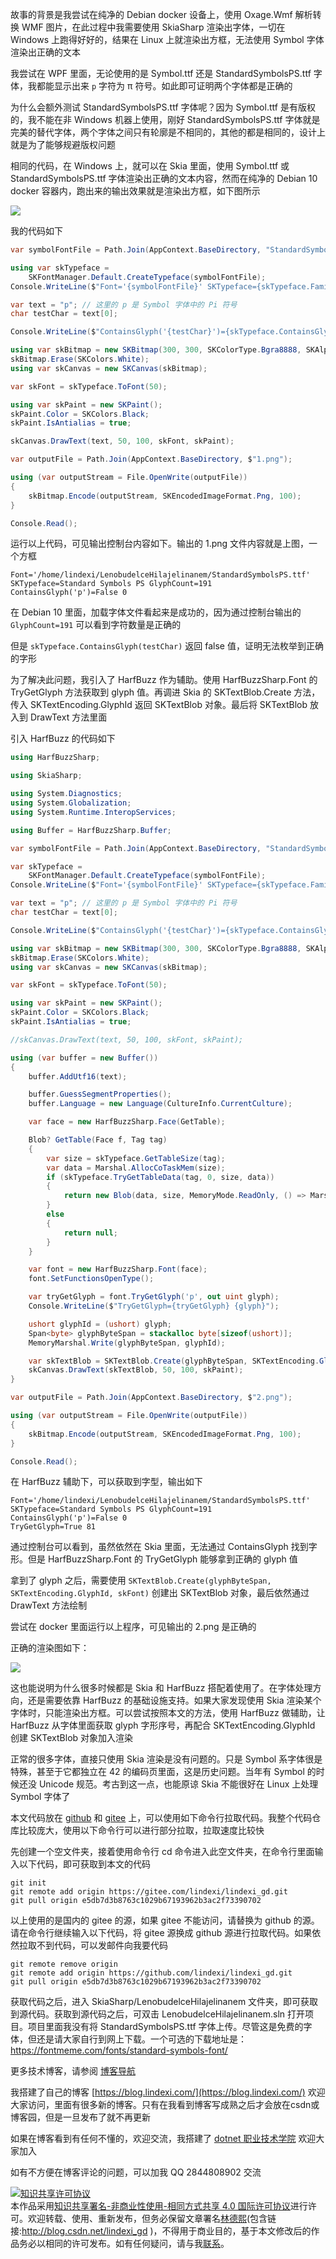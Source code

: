 
故事的背景是我尝试在纯净的 Debian docker 设备上，使用 Oxage.Wmf 解析转换 WMF 图片，在此过程中我需要使用 SkiaSharp 渲染出字体，一切在 Windows 上跑得好好的，结果在 Linux 上就渲染出方框，无法使用 Symbol 字体渲染出正确的文本

<!--more-->


<!-- 发布 -->
<!-- 博客 -->

我尝试在 WPF 里面，无论使用的是 Symbol.ttf 还是 StandardSymbolsPS.ttf 字体，我都能显示出来 `p` 字符为 π 符号。如此即可证明两个字体都是正确的

为什么会额外测试 StandardSymbolsPS.ttf 字体呢？因为 Symbol.ttf 是有版权的，我不能在非 Windows 机器上使用，刚好 StandardSymbolsPS.ttf 字体就是完美的替代字体，两个字体之间只有轮廓是不相同的，其他的都是相同的，设计上就是为了能够规避版权问题

相同的代码，在 Windows 上，就可以在 Skia 里面，使用 Symbol.ttf 或 StandardSymbolsPS.ttf 字体渲染出正确的文本内容，然而在纯净的 Debian 10 docker 容器内，跑出来的输出效果就是渲染出方框，如下图所示

<!-- ![](image/SkiaSharp 使用 HarfBuzz 修复找不到 Symbol 字形/SkiaSharp 使用 HarfBuzz 修复找不到 Symbol 字形1.png) -->
![](http://cdn.lindexi.site/lindexi-20257302035233140.jpg)

我的代码如下

```csharp
var symbolFontFile = Path.Join(AppContext.BaseDirectory, "StandardSymbolsPS.ttf");

using var skTypeface =
    SKFontManager.Default.CreateTypeface(symbolFontFile);
Console.WriteLine($"Font='{symbolFontFile}' SKTypeface={skTypeface.FamilyName} GlyphCount={skTypeface.GlyphCount}");

var text = "p"; // 这里的 p 是 Symbol 字体中的 Pi 符号
char testChar = text[0];

Console.WriteLine($"ContainsGlyph('{testChar}')={skTypeface.ContainsGlyph(testChar)} {skTypeface.GetGlyph(testChar)}");

using var skBitmap = new SKBitmap(300, 300, SKColorType.Bgra8888, SKAlphaType.Premul);
skBitmap.Erase(SKColors.White);
using var skCanvas = new SKCanvas(skBitmap);

var skFont = skTypeface.ToFont(50);

using var skPaint = new SKPaint();
skPaint.Color = SKColors.Black;
skPaint.IsAntialias = true;

skCanvas.DrawText(text, 50, 100, skFont, skPaint);

var outputFile = Path.Join(AppContext.BaseDirectory, $"1.png");

using (var outputStream = File.OpenWrite(outputFile))
{
    skBitmap.Encode(outputStream, SKEncodedImageFormat.Png, 100);
}

Console.Read();
```

运行以上代码，可见输出控制台内容如下。输出的 1.png 文件内容就是上图，一个方框

```
Font='/home/lindexi/LenobudelceHilajelinanem/StandardSymbolsPS.ttf' SKTypeface=Standard Symbols PS GlyphCount=191
ContainsGlyph('p')=False 0
```

在 Debian 10 里面，加载字体文件看起来是成功的，因为通过控制台输出的 `GlyphCount=191` 可以看到字符数量是正确的

但是 `skTypeface.ContainsGlyph(testChar)` 返回 false 值，证明无法枚举到正确的字形

为了解决此问题，我引入了 HarfBuzz 作为辅助。使用 HarfBuzzSharp.Font 的 TryGetGlyph 方法获取到 glyph 值。再调进 Skia 的 SKTextBlob.Create 方法，传入 SKTextEncoding.GlyphId 返回 SKTextBlob 对象。最后将 SKTextBlob 放入到 DrawText 方法里面

引入 HarfBuzz 的代码如下

```csharp
using HarfBuzzSharp;

using SkiaSharp;

using System.Diagnostics;
using System.Globalization;
using System.Runtime.InteropServices;

using Buffer = HarfBuzzSharp.Buffer;

var symbolFontFile = Path.Join(AppContext.BaseDirectory, "StandardSymbolsPS.ttf");

var skTypeface =
    SKFontManager.Default.CreateTypeface(symbolFontFile);
Console.WriteLine($"Font='{symbolFontFile}' SKTypeface={skTypeface.FamilyName} GlyphCount={skTypeface.GlyphCount}");

var text = "p"; // 这里的 p 是 Symbol 字体中的 Pi 符号
char testChar = text[0];

Console.WriteLine($"ContainsGlyph('{testChar}')={skTypeface.ContainsGlyph(testChar)} {skTypeface.GetGlyph(testChar)}");

using var skBitmap = new SKBitmap(300, 300, SKColorType.Bgra8888, SKAlphaType.Premul);
skBitmap.Erase(SKColors.White);
using var skCanvas = new SKCanvas(skBitmap);

var skFont = skTypeface.ToFont(50);

using var skPaint = new SKPaint();
skPaint.Color = SKColors.Black;
skPaint.IsAntialias = true;

//skCanvas.DrawText(text, 50, 100, skFont, skPaint);

using (var buffer = new Buffer())
{
    buffer.AddUtf16(text);

    buffer.GuessSegmentProperties();
    buffer.Language = new Language(CultureInfo.CurrentCulture);

    var face = new HarfBuzzSharp.Face(GetTable);

    Blob? GetTable(Face f, Tag tag)
    {
        var size = skTypeface.GetTableSize(tag);
        var data = Marshal.AllocCoTaskMem(size);
        if (skTypeface.TryGetTableData(tag, 0, size, data))
        {
            return new Blob(data, size, MemoryMode.ReadOnly, () => Marshal.FreeCoTaskMem(data));
        }
        else
        {
            return null;
        }
    }

    var font = new HarfBuzzSharp.Font(face);
    font.SetFunctionsOpenType();

    var tryGetGlyph = font.TryGetGlyph('p', out uint glyph);
    Console.WriteLine($"TryGetGlyph={tryGetGlyph} {glyph}");

    ushort glyphId = (ushort) glyph;
    Span<byte> glyphByteSpan = stackalloc byte[sizeof(ushort)];
    MemoryMarshal.Write(glyphByteSpan, glyphId);

    var skTextBlob = SKTextBlob.Create(glyphByteSpan, SKTextEncoding.GlyphId, skFont);
    skCanvas.DrawText(skTextBlob, 50, 100, skPaint);
}

var outputFile = Path.Join(AppContext.BaseDirectory, $"2.png");

using (var outputStream = File.OpenWrite(outputFile))
{
    skBitmap.Encode(outputStream, SKEncodedImageFormat.Png, 100);
}

Console.Read();
```

在 HarfBuzz 辅助下，可以获取到字型，输出如下

```
Font='/home/lindexi/LenobudelceHilajelinanem/StandardSymbolsPS.ttf' SKTypeface=Standard Symbols PS GlyphCount=191
ContainsGlyph('p')=False 0
TryGetGlyph=True 81
```

通过控制台可以看到，虽然依然在 Skia 里面，无法通过 ContainsGlyph 找到字形。但是 HarfBuzzSharp.Font 的 TryGetGlyph 能够拿到正确的 glyph 值

拿到了 glyph 之后，需要使用 `SKTextBlob.Create(glyphByteSpan, SKTextEncoding.GlyphId, skFont)` 创建出 SKTextBlob 对象，最后依然通过 DrawText 方法绘制

尝试在 docker 里面运行以上程序，可见输出的 2.png 是正确的

正确的渲染图如下：

<!-- ![](image/SkiaSharp 使用 HarfBuzz 修复找不到 Symbol 字形/SkiaSharp 使用 HarfBuzz 修复找不到 Symbol 字形0.png) -->
![](http://cdn.lindexi.site/lindexi-20257302032593496.jpg)

这也能说明为什么很多时候都是 Skia 和 HarfBuzz 搭配着使用了。在字体处理方向，还是需要依靠 HarfBuzz 的基础设施支持。如果大家发现使用 Skia 渲染某个字体时，只能渲染出方框。可以尝试按照本文的方法，使用 HarfBuzz 做辅助，让 HarfBuzz 从字体里面获取 glyph 字形序号，再配合 SKTextEncoding.GlyphId 创建 SKTextBlob 对象加入渲染

正常的很多字体，直接只使用 Skia 渲染是没有问题的。只是 Symbol 系字体很是特殊，甚至于它都独立在 42 的编码页里面，这是历史问题。当年有 Symbol 的时候还没 Unicode 规范。考古到这一点，也能原谅 Skia 不能很好在 Linux 上处理 Symbol 字体了

本文代码放在 [github](https://github.com/lindexi/lindexi_gd/tree/e5db7d3b8763c1029b67193962b3ac2f73390702/SkiaSharp/LenobudelceHilajelinanem) 和 [gitee](https://gitee.com/lindexi/lindexi_gd/blob/e5db7d3b8763c1029b67193962b3ac2f73390702/SkiaSharp/LenobudelceHilajelinanem) 上，可以使用如下命令行拉取代码。我整个代码仓库比较庞大，使用以下命令行可以进行部分拉取，拉取速度比较快

先创建一个空文件夹，接着使用命令行 cd 命令进入此空文件夹，在命令行里面输入以下代码，即可获取到本文的代码

```
git init
git remote add origin https://gitee.com/lindexi/lindexi_gd.git
git pull origin e5db7d3b8763c1029b67193962b3ac2f73390702
```

以上使用的是国内的 gitee 的源，如果 gitee 不能访问，请替换为 github 的源。请在命令行继续输入以下代码，将 gitee 源换成 github 源进行拉取代码。如果依然拉取不到代码，可以发邮件向我要代码

```
git remote remove origin
git remote add origin https://github.com/lindexi/lindexi_gd.git
git pull origin e5db7d3b8763c1029b67193962b3ac2f73390702
```

获取代码之后，进入 SkiaSharp/LenobudelceHilajelinanem 文件夹，即可获取到源代码。获取到源代码之后，可双击 LenobudelceHilajelinanem.sln 打开项目。项目里面我没有将 StandardSymbolsPS.ttf 字体上传。尽管这是免费的字体，但还是请大家自行到网上下载。一个可选的下载地址是： <https://fontmeme.com/fonts/standard-symbols-font/>

更多技术博客，请参阅 [博客导航](https://blog.lindexi.com/post/%E5%8D%9A%E5%AE%A2%E5%AF%BC%E8%88%AA.html )


我搭建了自己的博客 [https://blog.lindexi.com/](https://blog.lindexi.com/) 欢迎大家访问，里面有很多新的博客。只有在我看到博客写成熟之后才会放在csdn或博客园，但是一旦发布了就不再更新

如果在博客看到有任何不懂的，欢迎交流，我搭建了 [dotnet 职业技术学院](https://t.me/dotnet_campus) 欢迎大家加入

如有不方便在博客评论的问题，可以加我 QQ 2844808902 交流

<a rel="license" href="http://creativecommons.org/licenses/by-nc-sa/4.0/"><img alt="知识共享许可协议" style="border-width:0" src="https://licensebuttons.net/l/by-nc-sa/4.0/88x31.png" /></a><br />本作品采用<a rel="license" href="http://creativecommons.org/licenses/by-nc-sa/4.0/">知识共享署名-非商业性使用-相同方式共享 4.0 国际许可协议</a>进行许可。欢迎转载、使用、重新发布，但务必保留文章署名[林德熙](http://blog.csdn.net/lindexi_gd)(包含链接:http://blog.csdn.net/lindexi_gd )，不得用于商业目的，基于本文修改后的作品务必以相同的许可发布。如有任何疑问，请与我[联系](mailto:lindexi_gd@163.com)。